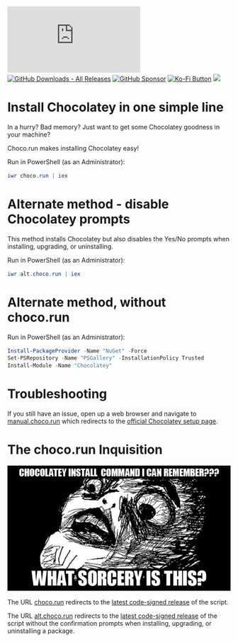 [![GitHub Release Date - Published_At](https://img.shields.io/github/release-date/asheroto/choco.run)](https://github.com/asheroto/choco.run/releases)
[![GitHub Downloads - All Releases](https://img.shields.io/github/downloads/asheroto/choco.run/total)](https://github.com/asheroto/choco.run/releases)
[![GitHub Sponsor](https://img.shields.io/github/sponsors/asheroto?label=Sponsor&logo=GitHub)](https://github.com/sponsors/asheroto?frequency=one-time&sponsor=asheroto)
<a href="https://ko-fi.com/asheroto"><img src="https://ko-fi.com/img/githubbutton_sm.svg" alt="Ko-Fi Button" height="20px"></a>
<a href="https://www.buymeacoffee.com/asheroto"><img src="https://img.buymeacoffee.com/button-api/?text=Buy me a coffee&emoji=&slug=seb6596&button_colour=FFDD00&font_colour=000000&font_family=Lato&outline_colour=000000&coffee_colour=ffffff](https://img.buymeacoffee.com/button-api/?text=Buy%20me%20a%20coffee&emoji=&slug=asheroto&button_colour=FFDD00&font_colour=000000&font_family=Lato&outline_colour=000000&coffee_colour=ffffff)" height="40px"></a>

# Install Chocolatey in one simple line

In a hurry? Bad memory? Just want to get some Chocolatey goodness in your machine?

Choco.run makes installing Chocolatey easy!

Run in PowerShell (as an Administrator):

```powershell
iwr choco.run | iex
```

# Alternate method - disable Chocolatey prompts

This method installs Chocolatey but also disables the Yes/No prompts when installing, upgrading, or uninstalling.

Run in PowerShell (as an Administrator):

```powershell
iwr alt.choco.run | iex
```

# Alternate method, without choco.run

Run in PowerShell (as an Administrator):

```powershell
Install-PackageProvider -Name "NuGet" -Force
Set-PSRepository -Name "PSGallery" -InstallationPolicy Trusted
Install-Module -Name "Chocolatey"
```

# Troubleshooting

If you still have an issue, open up a web browser and navigate to [manual.choco.run](http://manual.choco.run) which redirects to the [official Chocolatey setup page](https://docs.chocolatey.org/en-us/choco/setup).

# The choco.run Inquisition

![meme](https://raw.githubusercontent.com/asheroto/choco.run/master/meme.jpg)

The URL [choco.run](https://choco.run) redirects to the [latest code-signed release](https://github.com/asheroto/choco.run/releases/latest/download/install.ps1) of the script.

The URL [alt.choco.run](https://alt.choco.run) redirects to the [latest code-signed release](https://github.com/asheroto/choco.run/releases/latest/download/install-no-choco-prompts.ps1) of the script without the confirmation prompts when installing, upgrading, or uninstalling a package.